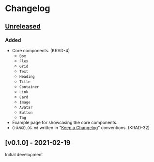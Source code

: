 # Changelog

## [Unreleased]

### Added

- Core components. (KRAD-4)
  - `Box`
  - `Flex`
  - `Grid`
  - `Text`
  - `Heading`
  - `Title`
  - `Container`
  - `Link`
  - `Card`
  - `Image`
  - `Avatar`
  - `Button`
  - `Tag`
- Example page for showcasing the core components.
- `CHANGELOG.md` written in "[Keep a Changelog](https://keepachangelog.com/en/1.0.0/)" conventions. (KRAD-32)

## [v0.1.0] - 2021-02-19

Initial development

[unreleased]: https://github.com/akrade/krado-react/compare/v0.1.0...HEAD
[0.1.0]: https://github.com/akrade/krado-react/releases/tag/v0.1.0
